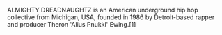 ALMIGHTY DREADNAUGHTZ is an American underground hip hop collective from Michigan, USA, founded in 1986 by Detroit-based rapper and producer Theron 'Alius Pnukkl' Ewing.[1]
